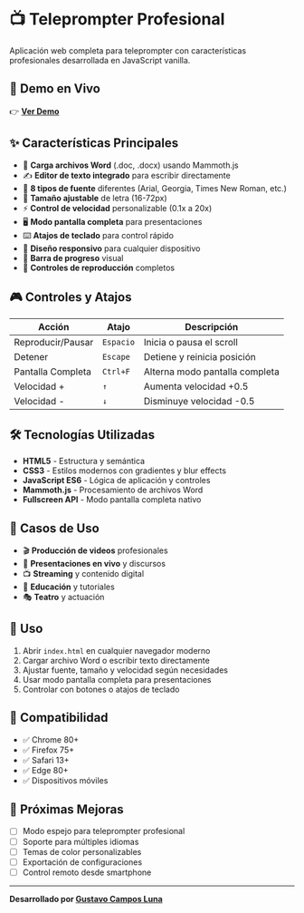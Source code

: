 # 📺 Teleprompter Profesional

Aplicación web completa para teleprompter con características profesionales desarrollada en JavaScript vanilla.

## 🚀 Demo en Vivo
👉 **[Ver Demo](https://gustavo-campos-luna.github.io/teleprompter)**

## ✨ Características Principales

- 📄 **Carga archivos Word** (.doc, .docx) usando Mammoth.js
- ✍️ **Editor de texto integrado** para escribir directamente
- 🎨 **8 tipos de fuente** diferentes (Arial, Georgia, Times New Roman, etc.)
- 📏 **Tamaño ajustable** de letra (16-72px)
- ⚡ **Control de velocidad** personalizable (0.1x a 20x)
- 🖥️ **Modo pantalla completa** para presentaciones
- ⌨️ **Atajos de teclado** para control rápido
- 📱 **Diseño responsivo** para cualquier dispositivo
- 🎯 **Barra de progreso** visual
- 🔄 **Controles de reproducción** completos

## 🎮 Controles y Atajos

| Acción | Atajo | Descripción |
|--------|-------|-------------|
| Reproducir/Pausar | `Espacio` | Inicia o pausa el scroll |
| Detener | `Escape` | Detiene y reinicia posición |
| Pantalla Completa | `Ctrl+F` | Alterna modo pantalla completa |
| Velocidad + | `↑` | Aumenta velocidad +0.5 |
| Velocidad - | `↓` | Disminuye velocidad -0.5 |

## 🛠️ Tecnologías Utilizadas

- **HTML5** - Estructura y semántica
- **CSS3** - Estilos modernos con gradientes y blur effects
- **JavaScript ES6** - Lógica de aplicación y controles
- **Mammoth.js** - Procesamiento de archivos Word
- **Fullscreen API** - Modo pantalla completa nativo

## 📖 Casos de Uso

- 🎬 **Producción de videos** profesionales
- 🎤 **Presentaciones en vivo** y discursos
- 📺 **Streaming** y contenido digital
- 🏫 **Educación** y tutoriales
- 🎭 **Teatro** y actuación

## 🚀 Uso

1. Abrir `index.html` en cualquier navegador moderno
2. Cargar archivo Word o escribir texto directamente
3. Ajustar fuente, tamaño y velocidad según necesidades
4. Usar modo pantalla completa para presentaciones
5. Controlar con botones o atajos de teclado

## 📱 Compatibilidad

- ✅ Chrome 80+
- ✅ Firefox 75+
- ✅ Safari 13+
- ✅ Edge 80+
- ✅ Dispositivos móviles

## 🔮 Próximas Mejoras

- [ ] Modo espejo para teleprompter profesional
- [ ] Soporte para múltiples idiomas
- [ ] Temas de color personalizables
- [ ] Exportación de configuraciones
- [ ] Control remoto desde smartphone

---

**Desarrollado por [Gustavo Campos Luna](https://github.com/Gustavo-Campos-Luna)**
